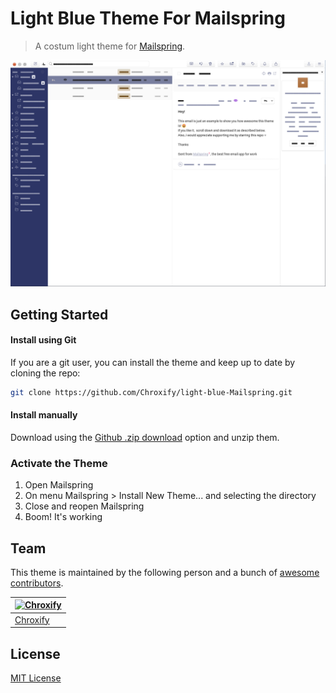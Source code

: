 # Light Blue Theme For Mailspring 
> A costum light theme for [Mailspring](https://github.com/Foundry376/Mailspring).
> 
![Screenshot](./screenshots/screenshot.png)

## Getting Started

#### Install using Git 
If you are a git user, you can install the theme and keep up to date by cloning the repo:
   ```sh
   git clone https://github.com/Chroxify/light-blue-Mailspring.git
   ```

#### Install manually
Download using the [Github .zip download](https://github.com/Chroxify/light-blue-Mailspring/archive/refs/heads/master.zip) option and unzip them. 

### Activate the Theme
1. Open Mailspring
2. On menu Mailspring > Install New Theme... and selecting the directory
3. Close and reopen Mailspring
4. Boom! It's working

## Team

This theme is maintained by the following person and a bunch of [awesome contributors](https://github.com/Chroxify/Sweet-Mailspring/graphs/contributors).

[![Chroxify](https://avatars.githubusercontent.com/chroxify?v=3&s=70)](https://github.com/chroxify) | 
--- | 
[Chroxify](https://github.com/chroxify) |

## License

[MIT License](./LICENSE)
